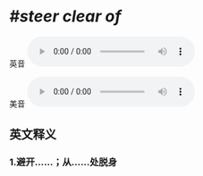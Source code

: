# ***\#steer clear of*** 
英音
<audio src="./media/steer clear of1_AAC.aac" controls="controls"></audio>

美音
<audio src="./media/steer clear of2_AAC.aac" controls="controls"></audio>



  

英文释义
---
### 1.**避开……；从……处脱身**  



